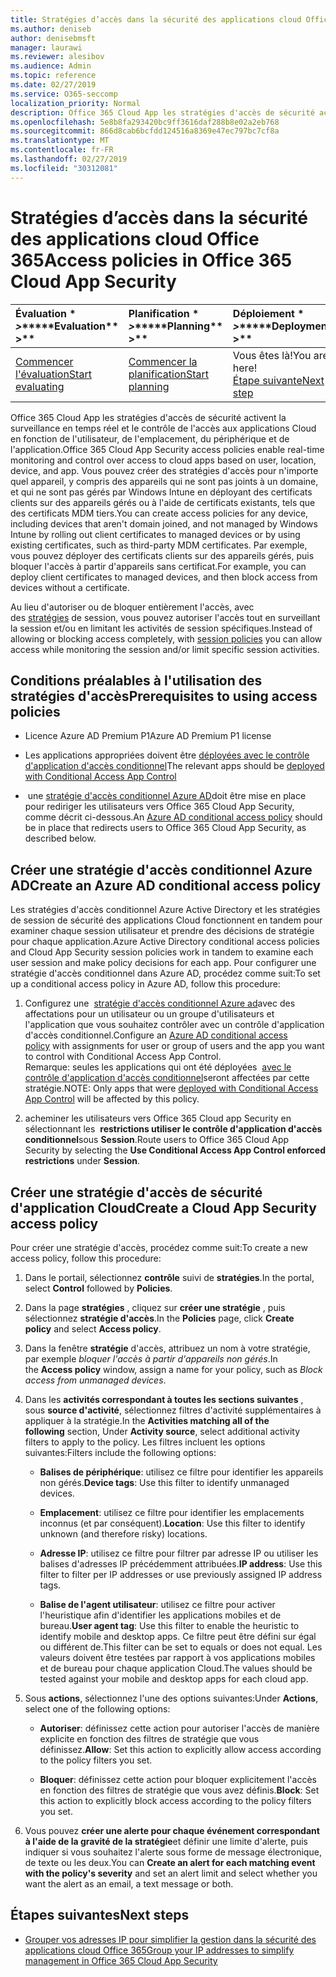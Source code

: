 ```yaml
---
title: Stratégies d’accès dans la sécurité des applications cloud Office 365
ms.author: deniseb
author: denisebmsft
manager: laurawi
ms.reviewer: alesibov
ms.audience: Admin
ms.topic: reference
ms.date: 02/27/2019
ms.service: O365-seccomp
localization_priority: Normal
description: Office 365 Cloud App les stratégies d'accès de sécurité activent la surveillance en temps réel et le contrôle de l'accès aux applications Cloud en fonction de l'utilisateur, de l'emplacement, du périphérique et de l'application. Vous pouvez créer des stratégies d'accès pour n'importe quel appareil, y compris des appareils qui ne sont pas joints à un domaine, et qui ne sont pas gérés par Windows Intune en déployant des certificats clients sur des appareils gérés ou à l'aide de certificats existants, tels que des certificats MDM tiers. Par exemple, vous pouvez déployer des certificats clients sur des appareils gérés, puis bloquer l'accès à partir d'appareils sans certificat.
ms.openlocfilehash: 5e8b8fa293420bc9ff3616daf288b8e02a2eb768
ms.sourcegitcommit: 866d8cab6bcfdd124516a8369e47ec797bc7cf8a
ms.translationtype: MT
ms.contentlocale: fr-FR
ms.lasthandoff: 02/27/2019
ms.locfileid: "30312081"
---
```

# <a name="access-policies-in-office-365-cloud-app-security"></a><span data-ttu-id="800db-105">Stratégies d’accès dans la sécurité des applications cloud Office 365</span><span class="sxs-lookup"><span data-stu-id="800db-105">Access policies in Office 365 Cloud App Security</span></span>

|<span data-ttu-id="800db-106">Évaluation \* *\>*\*</span><span class="sxs-lookup"><span data-stu-id="800db-106">\*\*\*\*Evaluation\*\* \>\*\*</span></span>|<span data-ttu-id="800db-107">Planification \* *\>*\*</span><span class="sxs-lookup"><span data-stu-id="800db-107">\*\*\*\*Planning\*\* \>\*\*</span></span>|<span data-ttu-id="800db-108">Déploiement \* *\>*\*</span><span class="sxs-lookup"><span data-stu-id="800db-108">\*\*\*\*Deployment\*\* \>\*\*</span></span>|<span data-ttu-id="800db-109">Utilisation \* \* \* \*</span><span class="sxs-lookup"><span data-stu-id="800db-109">\*\*\*\*Utilization\*\*\*\*</span></span>|
|:-----|:-----|:-----|:-----|
|[<span data-ttu-id="800db-110">Commencer l'évaluation</span><span class="sxs-lookup"><span data-stu-id="800db-110">Start evaluating</span></span>](office-365-cas-overview.md) <br/> |[<span data-ttu-id="800db-111">Commencer la planification</span><span class="sxs-lookup"><span data-stu-id="800db-111">Start planning</span></span>](get-ready-for-office-365-cas.md) <br/> |<span data-ttu-id="800db-112">Vous êtes là!</span><span class="sxs-lookup"><span data-stu-id="800db-112">You are here!</span></span>  <br/> [<span data-ttu-id="800db-113">Étape suivante</span><span class="sxs-lookup"><span data-stu-id="800db-113">Next step</span></span>](group-your-ip-addresses-in-ocas.md) <br/> |[<span data-ttu-id="800db-114">Commencer à utiliser</span><span class="sxs-lookup"><span data-stu-id="800db-114">Start utilizing</span></span>](utilization-activities-for-ocas.md) <br/> |

<span data-ttu-id="800db-115">Office 365 Cloud App les stratégies d'accès de sécurité activent la surveillance en temps réel et le contrôle de l'accès aux applications Cloud en fonction de l'utilisateur, de l'emplacement, du périphérique et de l'application.</span><span class="sxs-lookup"><span data-stu-id="800db-115">Office 365 Cloud App Security access policies enable real-time monitoring and control over access to cloud apps based on user, location, device, and app.</span></span> <span data-ttu-id="800db-116">Vous pouvez créer des stratégies d'accès pour n'importe quel appareil, y compris des appareils qui ne sont pas joints à un domaine, et qui ne sont pas gérés par Windows Intune en déployant des certificats clients sur des appareils gérés ou à l'aide de certificats existants, tels que des certificats MDM tiers.</span><span class="sxs-lookup"><span data-stu-id="800db-116">You can create access policies for any device, including devices that aren't domain joined, and not managed by Windows Intune by rolling out client certificates to managed devices or by using existing certificates, such as third-party MDM certificates.</span></span> <span data-ttu-id="800db-117">Par exemple, vous pouvez déployer des certificats clients sur des appareils gérés, puis bloquer l'accès à partir d'appareils sans certificat.</span><span class="sxs-lookup"><span data-stu-id="800db-117">For example, you can deploy client certificates to managed devices, and then block access from devices without a certificate.</span></span>

<span data-ttu-id="800db-118">Au lieu d'autoriser ou de bloquer entièrement l'accès, avec des [stratégies](ocas-session-policies.md) de session, vous pouvez autoriser l'accès tout en surveillant la session et/ou en limitant les activités de session spécifiques.</span><span class="sxs-lookup"><span data-stu-id="800db-118">Instead of allowing or blocking access completely, with [session policies](ocas-session-policies.md) you can allow access while monitoring the session and/or limit specific session activities.</span></span>

## <a name="prerequisites-to-using-access-policies"></a><span data-ttu-id="800db-119">Conditions préalables à l'utilisation des stratégies d'accès</span><span class="sxs-lookup"><span data-stu-id="800db-119">Prerequisites to using access policies</span></span>

- <span data-ttu-id="800db-120">Licence Azure AD Premium P1</span><span class="sxs-lookup"><span data-stu-id="800db-120">Azure AD Premium P1 license</span></span>

- <span data-ttu-id="800db-121">Les applications appropriées doivent être [déployées avec le contrôle d'application d'accès conditionnel](https://docs.microsoft.com/en-us/cloud-app-security/proxy-deployment-aad)</span><span class="sxs-lookup"><span data-stu-id="800db-121">The relevant apps should be [deployed with Conditional Access App Control](https://docs.microsoft.com/en-us/cloud-app-security/proxy-deployment-aad)</span></span>

- <span data-ttu-id="800db-122"> une [stratégie d'accès conditionnel Azure AD](https://docs.microsoft.com/azure/active-directory/active-directory-conditional-access-azure-portal)doit être mise en place pour rediriger les utilisateurs vers Office 365 Cloud App Security, comme décrit ci-dessous.</span><span class="sxs-lookup"><span data-stu-id="800db-122">An [Azure AD conditional access policy](https://docs.microsoft.com/azure/active-directory/active-directory-conditional-access-azure-portal) should be in place that redirects users to Office 365 Cloud App Security, as described below.</span></span>

## <a name="create-an-azure-ad-conditional-access-policy"></a><span data-ttu-id="800db-123">Créer une stratégie d'accès conditionnel Azure AD</span><span class="sxs-lookup"><span data-stu-id="800db-123">Create an Azure AD conditional access policy</span></span>

<span data-ttu-id="800db-124">Les stratégies d'accès conditionnel Azure Active Directory et les stratégies de session de sécurité des applications Cloud fonctionnent en tandem pour examiner chaque session utilisateur et prendre des décisions de stratégie pour chaque application.</span><span class="sxs-lookup"><span data-stu-id="800db-124">Azure Active Directory conditional access policies and Cloud App Security session policies work in tandem to examine each user session and make policy decisions for each app.</span></span> <span data-ttu-id="800db-125">Pour configurer une stratégie d'accès conditionnel dans Azure AD, procédez comme suit:</span><span class="sxs-lookup"><span data-stu-id="800db-125">To set up a conditional access policy in Azure AD, follow this procedure:</span></span>

1. <span data-ttu-id="800db-126">Configurez une  [stratégie d'accès conditionnel Azure ad](https://docs.microsoft.com/azure/active-directory/active-directory-conditional-access-azure-portal)avec des affectations pour un utilisateur ou un groupe d'utilisateurs et l'application que vous souhaitez contrôler avec un contrôle d'application d'accès conditionnel.</span><span class="sxs-lookup"><span data-stu-id="800db-126">Configure an [Azure AD conditional access policy](https://docs.microsoft.com/azure/active-directory/active-directory-conditional-access-azure-portal) with assignments for user or group of users and the app you want to control with Conditional Access App Control.</span></span><br><span data-ttu-id="800db-127">Remarque: seules les applications qui ont été déployées  [avec le contrôle d'application d'accès conditionnel](https://docs.microsoft.com/cloud-app-security/proxy-deployment-aad)seront affectées par cette stratégie.</span><span class="sxs-lookup"><span data-stu-id="800db-127">NOTE: Only apps that were [deployed with Conditional Access App Control](https://docs.microsoft.com/cloud-app-security/proxy-deployment-aad) will be affected by this policy.</span></span>

2. <span data-ttu-id="800db-128">acheminer les utilisateurs vers Office 365 Cloud app Security en sélectionnant les  **restrictions utiliser le contrôle d'application d'accès conditionnel**sous **Session**.</span><span class="sxs-lookup"><span data-stu-id="800db-128">Route users to Office 365 Cloud App Security by selecting the **Use Conditional Access App Control enforced restrictions** under **Session**.</span></span>

## <a name="create-a-cloud-app-security-access-policy"></a><span data-ttu-id="800db-129">Créer une stratégie d'accès de sécurité d'application Cloud</span><span class="sxs-lookup"><span data-stu-id="800db-129">Create a Cloud App Security access policy</span></span>

<span data-ttu-id="800db-130">Pour créer une stratégie d'accès, procédez comme suit:</span><span class="sxs-lookup"><span data-stu-id="800db-130">To create a new access policy, follow this procedure:</span></span>

1. <span data-ttu-id="800db-131">Dans le portail, sélectionnez **contrôle** suivi de **stratégies**.</span><span class="sxs-lookup"><span data-stu-id="800db-131">In the portal, select **Control** followed by **Policies**.</span></span>

2. <span data-ttu-id="800db-132">Dans la page **stratégies** , cliquez sur **créer une stratégie** , puis sélectionnez **stratégie d'accès**.</span><span class="sxs-lookup"><span data-stu-id="800db-132">In the **Policies** page, click **Create policy** and select **Access policy**.</span></span>

3. <span data-ttu-id="800db-133">Dans la fenêtre **stratégie** d'accès, attribuez un nom à votre stratégie, par exemple *bloquer l'accès à partir d'appareils non gérés*.</span><span class="sxs-lookup"><span data-stu-id="800db-133">In the **Access policy** window, assign a name for your policy, such as *Block access from unmanaged devices*.</span></span>

4. <span data-ttu-id="800db-134">Dans les **activités correspondant à toutes les sections suivantes** , sous **source d'activité**, sélectionnez filtres d'activité supplémentaires à appliquer à la stratégie.</span><span class="sxs-lookup"><span data-stu-id="800db-134">In the **Activities matching all of the following** section, Under **Activity source**, select additional activity filters to apply to the policy.</span></span> <span data-ttu-id="800db-135">Les filtres incluent les options suivantes:</span><span class="sxs-lookup"><span data-stu-id="800db-135">Filters include the following options:</span></span>
    
    - <span data-ttu-id="800db-136">**Balises de périphérique**: utilisez ce filtre pour identifier les appareils non gérés.</span><span class="sxs-lookup"><span data-stu-id="800db-136">**Device tags**: Use this filter to identify unmanaged devices.</span></span>
    
    - <span data-ttu-id="800db-137">**Emplacement**: utilisez ce filtre pour identifier les emplacements inconnus (et par conséquent).</span><span class="sxs-lookup"><span data-stu-id="800db-137">**Location**: Use this filter to identify unknown (and therefore risky) locations.</span></span>
    
    - <span data-ttu-id="800db-138">**Adresse IP**: utilisez ce filtre pour filtrer par adresse IP ou utiliser les balises d'adresses IP précédemment attribuées.</span><span class="sxs-lookup"><span data-stu-id="800db-138">**IP address**: Use this filter to filter per IP addresses or use previously assigned IP address tags.</span></span>
    
    - <span data-ttu-id="800db-139">**Balise de l'agent utilisateur**: utilisez ce filtre pour activer l'heuristique afin d'identifier les applications mobiles et de bureau.</span><span class="sxs-lookup"><span data-stu-id="800db-139">**User agent tag**: Use this filter to enable the heuristic to identify mobile and desktop apps.</span></span> <span data-ttu-id="800db-140">Ce filtre peut être défini sur égal ou différent de.</span><span class="sxs-lookup"><span data-stu-id="800db-140">This filter can be set to equals or does not equal.</span></span> <span data-ttu-id="800db-141">Les valeurs doivent être testées par rapport à vos applications mobiles et de bureau pour chaque application Cloud.</span><span class="sxs-lookup"><span data-stu-id="800db-141">The values should be tested against your mobile and desktop apps for each cloud app.</span></span>

5. <span data-ttu-id="800db-142">Sous **actions**, sélectionnez l'une des options suivantes:</span><span class="sxs-lookup"><span data-stu-id="800db-142">Under **Actions**, select one of the following options:</span></span>
    
    - <span data-ttu-id="800db-143">**Autoriser**: définissez cette action pour autoriser l'accès de manière explicite en fonction des filtres de stratégie que vous définissez.</span><span class="sxs-lookup"><span data-stu-id="800db-143">**Allow**: Set this action to explicitly allow access according to the policy filters you set.</span></span>
    
    - <span data-ttu-id="800db-144">**Bloquer**: définissez cette action pour bloquer explicitement l'accès en fonction des filtres de stratégie que vous avez définis.</span><span class="sxs-lookup"><span data-stu-id="800db-144">**Block**: Set this action to explicitly block access according to the policy filters you set.</span></span>

6. <span data-ttu-id="800db-145">Vous pouvez **créer une alerte pour chaque événement correspondant à l'aide de la gravité de la stratégie**et définir une limite d'alerte, puis indiquer si vous souhaitez l'alerte sous forme de message électronique, de texte ou les deux.</span><span class="sxs-lookup"><span data-stu-id="800db-145">You can **Create an alert for each matching event with the policy's severity** and set an alert limit and select whether you want the alert as an email, a text message or both.</span></span>

## <a name="next-steps"></a><span data-ttu-id="800db-146">Étapes suivantes</span><span class="sxs-lookup"><span data-stu-id="800db-146">Next steps</span></span>

- [<span data-ttu-id="800db-147">Grouper vos adresses IP pour simplifier la gestion dans la sécurité des applications cloud Office 365</span><span class="sxs-lookup"><span data-stu-id="800db-147">Group your IP addresses to simplify management in Office 365 Cloud App Security</span></span>](group-your-ip-addresses-in-ocas.md)